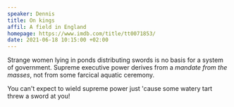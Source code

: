 ```yaml
---
speaker: Dennis
title: On kings
affil: A field in England
homepage: https://www.imdb.com/title/tt0071853/
date: 2021-06-18 10:15:00 +02:00
---
```

Strange women lying in ponds distributing swords is no basis for a system of government. Supreme executive power derives from a _mandate from the masses_, not from some farcical aquatic ceremony.

<!--more-->
You can't expect to wield supreme power just 'cause some watery tart threw a sword at you!